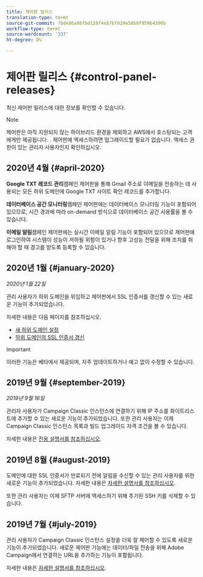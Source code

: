 ```yaml
---
title: 제어판 릴리스
translation-type: tm+mt
source-git-commit: 7bde86a86fbd128f4eb7bf029e58b0f95964390b
workflow-type: tm+mt
source-wordcount: '337'
ht-degree: 0%

---
```



# 제어판 릴리스 {#control-panel-releases}

최신 제어판 릴리스에 대한 정보를 확인할 수 있습니다.

>[!NOTE]
>
>제어판은 아직 지원되지 않는 하이브리드 환경을 제외하고 AWS에서 호스팅되는 고객에게만 제공됩니다. . 제어판에 액세스하려면 업그레이드할 필요가 없습니다. 액세스 권한이 있는 관리자 사용자인지 확인하십시오.

## 2020년 4월 {#april-2020}

**Google TXT 레코드 관리**&#x200B;캠페인 제어판을 통해 Gmail 주소로 이메일을 전송하는 데 사용되는 모든 하위 도메인에 Google TXT 사이트 확인 레코드를 추가합니다.

**데이터베이스 공간 모니터링**&#x200B;캠페인 제어판에는 데이터베이스 모니터링 기능이 포함되어 있으므로, 시간 경과에 따라 on-demand 방식으로 데이터베이스 공간 사용률을 볼 수 있습니다.

**이메일 알림**&#x200B;캠페인 제어판에는 실시간 이메일 알림 기능이 포함되어 있으므로 제어판에 로그인하여 시스템이 성능이 저하될 위험이 있거나 향후 고성능 전달을 위해 조치를 취해야 할 때 경고를 받도록 등록할 수 있습니다.

## 2020년 1월 {#january-2020}

*2020년 1월 22일*

관리 사용자가 하위 도메인을 위임하고 제어판에서 SSL 인증서를 갱신할 수 있는 새로운 기능이 추가되었습니다.

자세한 내용은 다음 페이지를 참조하십시오.
* [새 하위 도메인 설정](subdomains-certificates/using/setting-up-new-subdomain.md)
* [하위 도메인의 SSL 인증서 갱신](subdomains-certificates/using/renewing-subdomain-certificate.md)

>[!IMPORTANT]
>
>이러한 기능은 베타에서 제공되며, 자주 업데이트하거나 예고 없이 수정할 수 있습니다.

## 2019년 9월 {#september-2019}

*2019년 9월 16일*

관리자 사용자가 Campaign Classic 인스턴스에 연결하기 위해 IP 주소를 화이트리스트에 추가할 수 있는 새로운 기능이 추가되었습니다.
또한 관리 사용자는 이제 Campaign Classic 인스턴스 목록과 빌드 업그레이드 자격 조건을 볼 수 있습니다.

자세한 내용은 [전용 설명서를 참조하십시오](instances-settings/using/ip-whitelisting-instance-access.md).

## 2019년 8월 {#august-2019}

도메인에 대한 SSL 인증서가 만료되기 전에 알림을 수신할 수 있는 관리 사용자를 위한 새로운 기능이 추가되었습니다. 자세한 내용은 [자세한 설명서를 참조하십시오](subdomains-certificates/using/monitoring-ssl-certificates.md).

또한 관리 사용자는 이제 SFTP 서버에 액세스하기 위해 추가된 SSH 키를 삭제할 수 있습니다.

## 2019년 7월 {#july-2019}

관리 사용자가 Campaign Classic 인스턴스 설정을 더욱 잘 제어할 수 있도록 새로운 기능이 추가되었습니다. 새로운 제어판 기능에는 데이터/파일 전송을 위해 Adobe Campaign에서 연결하는 URL을 추가하는 기능이 포함됩니다.

자세한 내용은 [자세한 설명서를 참조하십시오](instances-settings/using/url-permissions.md).
